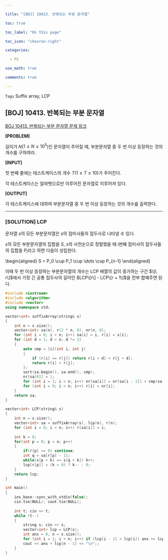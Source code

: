 ```yaml
---

title: "[BOJ] 10413. 반복되는 부분 문자열"

toc: true

toc_label: "On this page"

toc_icon: "chevron-right"

categories:

  - PS

use_math: true

comments: true

---
```


`Tags` Suffix array, LCP

## [BOJ] 10413. 반복되는 부분 문자열

[BOJ 10413. 반복되는 부분 문자열 문제 링크](https://www.acmicpc.net/problem/10413)

**[PROBLEM]**

길이가 $N$($1 \leq N \leq 10^5$)인 문자열이 주어질 때, 부분문자열 중 두 번 이상 등장하는 것의 개수를 구하여라.

**[INPUT]**

첫 번째 줄에는 테스트케이스의 개수 $T$($1 \leq T \leq 10$)가 주어진다.

각 테스트케이스는 알파벳으로만 이루어진 문자열로 이루어져 있다.

**[OUTPUT]**

각 테스트케이스에 대하여 부분문자열 중 두 번 이상 등장하는 것의 개수를 출력한다.

---

### [SOLUTION] LCP

문자열 $s$의 모든 부분문자열은 $s$의 접미사들의 접두사로 나타낼 수 있다.

$s$의 모든 부분문자열의 집합을 $S$, $s$의 사전순으로 정렬했을 때 $i$번째 접미사의 접두사들의 집합을 $P_i$라고 하면 다음이 성립한다.

\begin{aligned}
S = P_0 \cup P_1 \cup \dots \cup P_{n-1}
\end{aligned}

이때 두 번 이상 등장하는 부분문자열의 개수는 LCP 배열의 값이 증가하는 구간 $\[l, r\]$에서 가장 긴 공통 접두사의 길이인 $LCP\[r\] - LCP\[r + 1\]$을 전부 합해주면 된다.

```cpp
#include <iostream>
#include <algorithm>
#include <vector>
using namespace std;

vector<int> suffixArray(string& s)
{
    int n = s.size();
    vector<int> sa(n), r(2 * n, 0), nr(n, 0);
    for (int i = 0; i < n; i++) sa[i] = i, r[i] = s[i];
    for (int d = 1; d < n; d *= 2)
    {
        auto cmp = [&](int i, int j)
        {
            if (r[i] == r[j]) return r[i + d] < r[j + d];
            return r[i] < r[j];
        };
        sort(sa.begin(), sa.end(), cmp);
        nr[sa[0]] = 1;
        for (int i = 1; i < n; i++) nr[sa[i]] = nr[sa[i - 1]] + cmp(sa[i - 1], sa[i]);
        for (int i = 0; i < n; i++) r[i] = nr[i];
    }
    return sa;
}

vector<int> LCP(string& s)
{
    int n = s.size();
    vector<int> sa = suffixArray(s), lcp(n), r(n);
    for (int i = 0; i < n; i++) r[sa[i]] = i;
    
    int k = 0;
    for(int p = 0; p < n; p++)
    {
        if(r[p] == 0) continue;
        int q = sa[r[p] - 1];
        while(s[p + k] == s[q + k]) k++;
        lcp[r[p]] = (k > 0) ? k-- : 0;
    }
    return lcp;
}

int main()
{
    ios_base::sync_with_stdio(false);
    cin.tie(NULL); cout.tie(NULL);
    
    int t; cin >> t;
    while (t--)
    {
        string s; cin >> s;
        vector<int> lcp = LCP(s);
        int ans = 0, n = s.size();
        for (int i = 1; i < n; i++) if (lcp[i - 1] > lcp[i]) ans += lcp[i - 1] - lcp[i];
        cout << ans + lcp[n - 1] << "\n";;
    }
}
```

